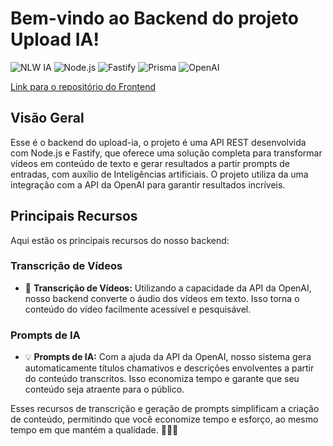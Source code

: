 # Bem-vindo ao Backend do projeto Upload IA!

![NLW IA](https://img.shields.io/badge/NLW%20IA-Rocketseat-8257e5)
![Node.js](https://img.shields.io/badge/Node.js-18.17.1-green)
![Fastify](https://img.shields.io/badge/Fastify-4.23.1-blue)
![Prisma](https://img.shields.io/badge/Prisma-5.3.0-lightgrey)
![OpenAI](https://img.shields.io/badge/OpenAI-4.6.0-red)

[Link para o repositório do Frontend](https://github.com/dho619/upload-ia-web)

## Visão Geral

Esse é o backend do upload-ia, o projeto é uma API REST desenvolvida com Node.js e Fastify, que oferece uma solução completa para transformar vídeos em conteúdo de texto e gerar resultados a partir prompts de entradas, com auxílio de Inteligências artificiais. O projeto utiliza da uma integração com a API da OpenAI para garantir resultados incríveis.

## Principais Recursos

Aqui estão os principais recursos do nosso backend:

### Transcrição de Vídeos

- 🎤 **Transcrição de Vídeos:** Utilizando a capacidade da API da OpenAI, nosso backend converte o áudio dos vídeos em texto. Isso torna o conteúdo do vídeo facilmente acessível e pesquisável.

### Prompts de IA

- 💡 **Prompts de IA:** Com a ajuda da API da OpenAI, nosso sistema gera automaticamente títulos chamativos e descrições envolventes a partir do conteúdo transcritos. Isso economiza tempo e garante que seu conteúdo seja atraente para o público.

Esses recursos de transcrição e geração de prompts simplificam a criação de conteúdo, permitindo que você economize tempo e esforço, ao mesmo tempo em que mantém a qualidade. 🚀🎥🤖
